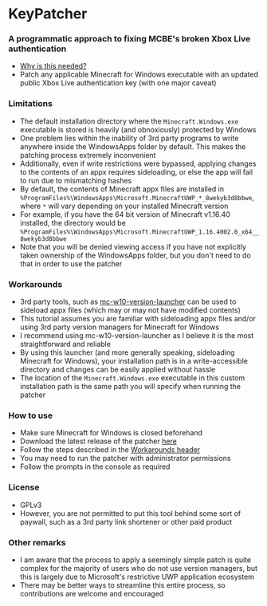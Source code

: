 # KeyPatcher

### A programmatic approach to fixing MCBE's broken Xbox Live authentication
- [Why is this needed?](https://blog.tobiasgrether.com/2023/08/23/how-microsoft-broke-minecraft.html)
- Patch any applicable Minecraft for Windows executable with an updated public Xbox Live authentication  key (with one major caveat)

### Limitations
- The default installation directory where the `Minecraft.Windows.exe` executable is stored is heavily (and obnoxiously) protected by Windows
- One problem lies within the inability of 3rd party programs to write anywhere inside the WindowsApps folder by default. This makes the patching process extremely inconvenient
- Additionally, even if write restrictions were bypassed, applying changes to the contents of an appx requires sideloading, or else the app will fail to run due to mismatching hashes
- By default, the contents of Minecraft appx files are installed in `%ProgramFiles%\WindowsApps\Microsoft.MinecraftUWP_*_8wekyb3d8bbwe`, where `*` will vary depending on your installed Minecraft version
- For example, if you have the 64 bit version of Minecraft v1.16.40 installed, the directory would be `%ProgramFiles%\WindowsApps\Microsoft.MinecraftUWP_1.16.4002.0_x64__8wekyb3d8bbwe`
- Note that you will be denied viewing access if you have not explicitly taken ownership of the WindowsApps folder, but you don't need to do that in order to use the patcher

### Workarounds
- 3rd party tools, such as [mc-w10-version-launcher](https://github.com/MCMrARM/mc-w10-version-launcher) can be used to sideload appx files (which may or may not have modified contents)
- This tutorial assumes you are familiar with sideloading appx files and/or using 3rd party version managers for Minecraft for Windows
- I recommend using mc-w10-version-launcher as I believe it is the most straightforward and reliable
- By using this launcher (and more generally speaking, sideloading Minecraft for Windows), your installation path is in a write-accessible directory and changes can be easily applied without hassle
- The location of the `Minecraft.Windows.exe` executable in this custom installation path is the same path you will specify when running the patcher

### How to use
- Make sure Minecraft for Windows is closed beforehand
- Download the latest release of the patcher [here](https://github.com/ambiennt/KeyPatcher/releases/)
- Follow the steps described in the [Workarounds header](https://github.com/ambiennt/KeyPatcher#workarounds)
- You may need to run the patcher with administrator permissions
- Follow the prompts in the console as required

### License
- GPLv3
- However, you are not permitted to put this tool behind some sort of paywall, such as a 3rd party link shortener or other paid product

### Other remarks
- I am aware that the process to apply a seemingly simple patch is quite complex for the majority of users who do not use version managers, but this is largely due to Microsoft's restrictive UWP application ecosystem
- There may be better ways to streamline this entire process, so contributions are welcome and encouraged